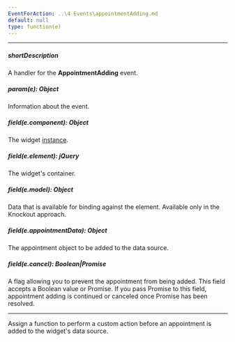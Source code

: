 ```yaml
---
EventForAction: ..\4 Events\appointmentAdding.md
default: null
type: function(e)
---
```

---
##### shortDescription
A handler for the **AppointmentAdding** event.

##### param(e): Object
Information about the event.

##### field(e.component): Object
The widget [instance](/api-reference/10%20UI%20Widgets/Component/3%20Methods/instance().md '/Documentation/ApiReference/UI_Widgets/dxScheduler/Methods/#instance').

##### field(e.element): jQuery
The widget's container.

##### field(e.model): Object
Data that is available for binding against the element. Available only in the Knockout approach.

##### field(e.appointmentData): Object
The appointment object to be added to the data source.

##### field(e.cancel): Boolean|Promise
A flag allowing you to prevent the appointment from being added. This field accepts a Boolean value or Promise. If you pass Promise to this field, appointment adding is continued or canceled once Promise has been resolved.

---
Assign a function to perform a custom action before an appointment is added to the widget's data source.